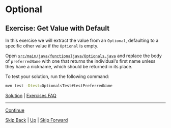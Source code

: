 # Optional

## Exercise: Get Value with Default

In this exercise we will extract the value from an `Optional`, defaulting to
a specific other value if the `Optional` is empty.

Open
[`src/main/java/functionaljava/Optionals.java`](../../src/main/java/functionaljava/Optionals.java)
and replace the body of `preferredName` with one that returns the individual's
first name unless they have a nickname, which should be returned in its place.

To test your solution, run the following command:

``` bash
mvn test -Dtest=OptionalsTest#testPreferredName
```

[Solution](unwrapping_ex1_sltn.md) | [Exercises FAQ](../exercises.md)

---

[Continue](unwrapping_ex2.md)

[Skip Back](../method_references/start.md) | [Up](../start.md) | [Skip Forward](../streams/start.md)
